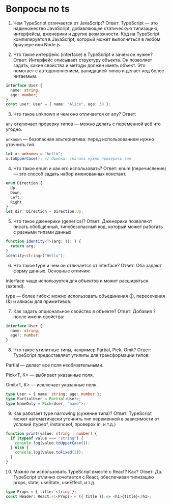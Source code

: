 # Вопросы по ts
1. Чем TypeScript отличается от JavaScript?
Ответ:
TypeScript — это надмножество JavaScript, добавляющее статическую типизацию, интерфейсы, дженерики и другие возможности. Код на TypeScript компилируется в JavaScript, который может выполняться в любом браузере или Node.js.

2. Что такое интерфейс (interface) в TypeScript и зачем он нужен?
Ответ:
Интерфейс описывает структуру объекта. Он позволяет задать, какие свойства и методы должен иметь объект. Это помогает с автодополнением, валидацией типов и делает код более читаемым.

```ts
interface User {
  name: string;
  age: number;
}
const user: User = { name: "Alice", age: 30 };

```

3. Что такое unknown и чем оно отличается от any?
Ответ:

`any` отключает проверку типов — можно делать с переменной всё что угодно.

`unknown` — безопасная альтернатива: перед использованием нужно уточнить тип.

```ts
let x: unknown = "hello";
x.toUpperCase(); // Ошибка: сначала нужно проверить тип

```

4. Что такое enum и как его использовать?
Ответ:
enum (перечисление) — это способ задать набор именованных констант.

```ts
enum Direction {
  Up,
  Down,
  Left,
  Right
}
let dir: Direction = Direction.Up;

```

5. Что такое дженерики (generics)?
Ответ:
Дженерики позволяют писать обобщённый, типобезопасный код, который может работать с разными типами данных.

```ts
function identity<T>(arg: T): T {
  return arg;
}
identity<string>("Hello");

```

6. Что такое type и чем он отличается от interface?
Ответ:
Оба задают форму данных. Основные отличия:

interface чаще используется для объектов и может расширяться (extend).

type — более гибок: можно использовать объединения (|), пересечения (&) и алиасы для примитивов.

7. Как задать опциональное свойство в объекте?
Ответ:
Добавив ? после имени свойства:

```ts
interface User {
  name: string;
  age?: number;
}

```

8. Что такое утилитные типы, например Partial, Pick, Omit?
Ответ:
TypeScript предоставляет утилиты для трансформации типов:

Partial<T> — делает все поля необязательными.

Pick<T, K> — выбирает указанные поля.

Omit<T, K> — исключает указанные поля.

```ts
type User = { name: string; age: number };
type PartialUser = Partial<User>;
type NameOnly = Pick<User, "name">;

```

9. Как работает type narrowing (сужение типа)?
Ответ:
TypeScript может автоматически уточнять тип переменной в зависимости от условий (typeof, instanceof, проверок in, и т.д.)

```ts
function print(value: string | number) {
  if (typeof value === "string") {
    console.log(value.toUpperCase());
  } else {
    console.log(value.toFixed(2));
  }
}

```

10. Можно ли использовать TypeScript вместе с React? Как?
Ответ:
Да. TypeScript отлично сочетается с React, обеспечивая типизацию props, state, useState, useEffect, и т.д.

```ts
type Props = { title: string };
const Header: React.FC<Props> = ({ title }) => <h1>{title}</h1>;

```